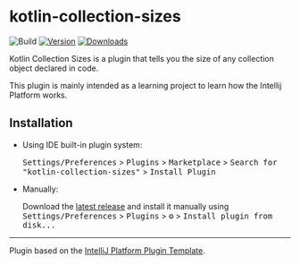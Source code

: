 # kotlin-collection-sizes

![Build](https://github.com/a-liut/kotlin-collection-sizes/workflows/Build/badge.svg)
[![Version](https://img.shields.io/jetbrains/plugin/v/19843-kotlin-collection-sizes.svg)](https://plugins.jetbrains.com/plugin/19843-kotlin-collection-sizes)
[![Downloads](https://img.shields.io/jetbrains/plugin/d/19843-kotlin-collection-sizes.svg)](https://plugins.jetbrains.com/plugin/19843-kotlin-collection-sizes)

<!-- Plugin description -->
Kotlin Collection Sizes is a plugin that tells you the size of any collection object declared in code.
<!-- Plugin description end -->

This plugin is mainly intended as a learning project to learn how the Intellij Platform works.

## Installation

- Using IDE built-in plugin system:
  
  <kbd>Settings/Preferences</kbd> > <kbd>Plugins</kbd> > <kbd>Marketplace</kbd> > <kbd>Search for "kotlin-collection-sizes"</kbd> >
  <kbd>Install Plugin</kbd>
  
- Manually:

  Download the [latest release](https://github.com/a-liut/kotlin-collection-sizes/releases/latest) and install it manually using
  <kbd>Settings/Preferences</kbd> > <kbd>Plugins</kbd> > <kbd>⚙️</kbd> > <kbd>Install plugin from disk...</kbd>

---
Plugin based on the [IntelliJ Platform Plugin Template][template].

[template]: https://github.com/JetBrains/intellij-platform-plugin-template
